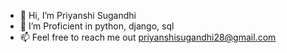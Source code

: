 - 👋 Hi, I’m Priyanshi Sugandhi
- 👀 I’m Proficient in python, django, sql
- 📫 Feel free to reach me out priyanshisugandhi28@gmail.com


<!---
Priyanshisug/Priyanshisug is a ✨ special ✨ repository because its `README.md` (this file) appears on your GitHub profile.
You can click the Preview link to take a look at your changes.
--->
